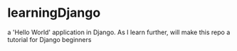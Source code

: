 # learningDjango
a 'Hello World' application in Django. As I learn further, will make this repo a tutorial for Django beginners

